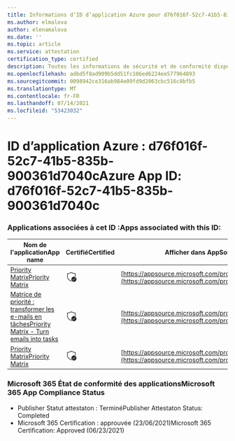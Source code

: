 ```yaml
---
title: Informations d’ID d’application Azure pour d76f016f-52c7-41b5-835b-900361d7040c
ms.author: elmalova
author: elenamalova
ms.date: ''
ms.topic: article
ms.service: attestation
certification_type: certified
description: Toutes les informations de sécurité et de conformité disponibles pour d76f016f-52c7-41b5-835b-900361d7040c.
ms.openlocfilehash: adbd5f8ad909b5dd51fc106ed6224ee577964893
ms.sourcegitcommit: 0098942ce316ab984e09fd9d2063cbc516c8bfb5
ms.translationtype: MT
ms.contentlocale: fr-FR
ms.lasthandoff: 07/14/2021
ms.locfileid: "53423032"
---
```

# <a name="azure-app-id-d76f016f-52c7-41b5-835b-900361d7040c"></a><span data-ttu-id="46f57-103">ID d’application Azure : d76f016f-52c7-41b5-835b-900361d7040c</span><span class="sxs-lookup"><span data-stu-id="46f57-103">Azure App ID: d76f016f-52c7-41b5-835b-900361d7040c</span></span>


### <a name="apps-associated-with-this-id"></a><span data-ttu-id="46f57-104">Applications associées à cet ID :</span><span class="sxs-lookup"><span data-stu-id="46f57-104">Apps associated with this ID:</span></span>
| <span data-ttu-id="46f57-105">**Nom de l'application**</span><span class="sxs-lookup"><span data-stu-id="46f57-105">**App name**</span></span> | <span data-ttu-id="46f57-106">**Certifié**</span><span class="sxs-lookup"><span data-stu-id="46f57-106">**Certified**</span></span> | <span data-ttu-id="46f57-107">**Afficher dans AppSource**</span><span class="sxs-lookup"><span data-stu-id="46f57-107">**View in AppSource**</span></span> |
|-|-|-|
| [<span data-ttu-id="46f57-108">Priority Matrix</span><span class="sxs-lookup"><span data-stu-id="46f57-108">Priority Matrix</span></span>](https://docs.microsoft.com/en-us/microsoft-365-app-certification/forward/WA104382005) | <img alt="Certified application badge" src="../media/certified-badge.png" height="25" width="25" /> | [https://appsource.microsoft.com/product/office/WA104382005](https://appsource.microsoft.com/product/office/WA104382005) |
| [<span data-ttu-id="46f57-109">Matrice de priorité : transformer les e-mails en tâches</span><span class="sxs-lookup"><span data-stu-id="46f57-109">Priority Matrix - Turn emails into tasks</span></span>](https://docs.microsoft.com/en-us/microsoft-365-app-certification/forward/WA104381735) | <img alt="Certified application badge" src="../media/certified-badge.png" height="25" width="25" /> | [https://appsource.microsoft.com/product/office/WA104381735](https://appsource.microsoft.com/product/office/WA104381735) |
| [<span data-ttu-id="46f57-110">Priority Matrix</span><span class="sxs-lookup"><span data-stu-id="46f57-110">Priority Matrix</span></span>](https://docs.microsoft.com/en-us/microsoft-365-app-certification/forward/appfluenceinc.m_pm_msft) | <img alt="Certified application badge" src="../media/certified-badge.png" height="25" width="25" /> | [https://appsource.microsoft.com/product/office/appfluenceinc.m_pm_msft](https://appsource.microsoft.com/product/office/appfluenceinc.m_pm_msft) |

### <a name="microsoft-365-app-compliance-status"></a><span data-ttu-id="46f57-111">Microsoft 365 État de conformité des applications</span><span class="sxs-lookup"><span data-stu-id="46f57-111">Microsoft 365 App Compliance Status</span></span>
- <span data-ttu-id="46f57-112">Publisher Statut attestaton : Terminé</span><span class="sxs-lookup"><span data-stu-id="46f57-112">Publisher Attestaton Status: Completed</span></span>
- <span data-ttu-id="46f57-113">Microsoft 365 Certification : approuvée (23/06/2021)</span><span class="sxs-lookup"><span data-stu-id="46f57-113">Microsoft 365 Certification: Approved (06/23/2021)</span></span>
